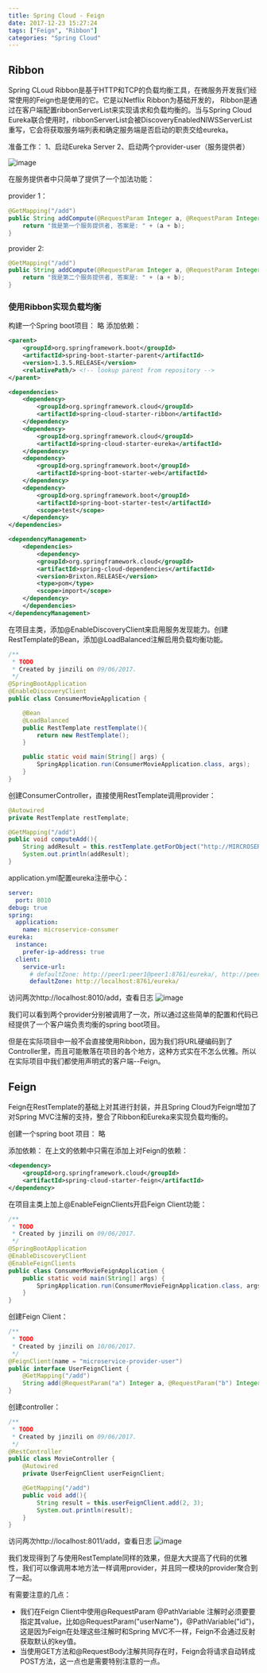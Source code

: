 ```yaml
---
title: Spring Cloud - Feign
date: 2017-12-23 15:27:24
tags: ["Feign", "Ribbon"]
categories: "Spring Cloud"
---
```

## Ribbon
    
Spring CLoud Ribbon是基于HTTP和TCP的负载均衡工具，在微服务开发我们经常使用的Feign也是使用的它。它是以Netflix Ribbon为基础开发的，
Ribbon是通过在客户端配置ribbonServerList来实现请求和负载均衡的。当与Spring Cloud Eureka联合使用时，ribbonServerList会被DiscoveryEnabledNIWSServerList重写，它会将获取服务端列表和确定服务端是否启动的职责交给eureka。

准备工作：
1、启动Eureka Server
2、启动两个provider-user（服务提供者）

![image](https://static.oschina.net/uploads/img/201712/23143251_4JNa.png)

在服务提供者中只简单了提供了一个加法功能：

provider 1：
```Java
@GetMapping("/add")
public String addCompute(@RequestParam Integer a, @RequestParam Integer b){
    return "我是第一个服务提供者, 答案是: " + (a + b);
}
```
provider 2:

```Java
@GetMapping("/add")
public String addCompute(@RequestParam Integer a, @RequestParam Integer b){
    return "我是第二个服务提供者, 答案是: " + (a + b);
}
```

### 使用Ribbon实现负载均衡

构建一个Spring boot项目：
略
添加依赖：

```xml
<parent>
    <groupId>org.springframework.boot</groupId>
    <artifactId>spring-boot-starter-parent</artifactId>
    <version>1.3.5.RELEASE</version>
    <relativePath/> <!-- lookup parent from repository -->
</parent>

<dependencies>
    <dependency>
        <groupId>org.springframework.cloud</groupId>
        <artifactId>spring-cloud-starter-ribbon</artifactId>
    </dependency>
    <dependency>
        <groupId>org.springframework.cloud</groupId>
        <artifactId>spring-cloud-starter-eureka</artifactId>
    </dependency>
    <dependency>
        <groupId>org.springframework.boot</groupId>
        <artifactId>spring-boot-starter-web</artifactId>
    </dependency>
    <dependency>
        <groupId>org.springframework.boot</groupId>
        <artifactId>spring-boot-starter-test</artifactId>
        <scope>test</scope>
    </dependency>
</dependencies>

<dependencyManagement>
    <dependencies>
        <dependency>
	    <groupId>org.springframework.cloud</groupId>
	    <artifactId>spring-cloud-dependencies</artifactId>
	    <version>Brixton.RELEASE</version>
	    <type>pom</type>
	    <scope>import</scope>
	</dependency>
    </dependencies>
</dependencyManagement>
```

在项目主类，添加@EnableDiscoveryClient来启用服务发现能力。创建RestTemplate的Bean，添加@LoadBalanced注解启用负载均衡功能。

```Java
/**
 * TODO
 * Created by jinzili on 09/06/2017.
 */
@SpringBootApplication
@EnableDiscoveryClient
public class ConsumerMovieApplication {

    @Bean
    @LoadBalanced
    public RestTemplate restTemplate(){
        return new RestTemplate();
    }

    public static void main(String[] args) {
        SpringApplication.run(ConsumerMovieApplication.class, args);
    }
}
```
创建ConsumerController，直接使用RestTemplate调用provider：

```Java
@Autowired
private RestTemplate restTemplate;

@GetMapping("/add")
public void computeAdd(){
    String addResult = this.restTemplate.getForObject("http://MIRCROSERVICE-PROVIDER-USER/add?a=2&b=3", String.class);
    System.out.println(addResult);
}
```
application.yml配置eureka注册中心：

```yml
server:
  port: 8010
debug: true
spring:
  application:
    name: microservice-consumer
eureka:
  instance:
    prefer-ip-address: true
  client:
    service-url:
      # defaultZone: http://peer1:peer1@peer1:8761/eureka/, http://peer2:peer2@peer2:8762/eureka/
      defaultZone: http://localhost:8761/eureka/
```
访问两次http://localhost:8010/add，查看日志
![image](https://static.oschina.net/uploads/img/201712/23150019_gmKR.png)

我们可以看到两个provider分别被调用了一次，所以通过这些简单的配置和代码已经提供了一个客户端负责均衡的spring boot项目。

但是在实际项目中一般不会直接使用Ribbon，因为我们将URL硬编码到了Controller里，而且可能散落在项目的各个地方，这种方式实在不怎么优雅。所以在实际项目中我们都使用声明式的客户端--Feign。
## Feign

Feign在RestTemplate的基础上对其进行封装，并且Spring Cloud为Feign增加了对Spring MVC注解的支持，整合了Ribbon和Eureka来实现负载均衡的。

创建一个spring boot 项目：
略

添加依赖：
在上文的依赖中只需在添加上对Feign的依赖：

```xml
<dependency>
    <groupId>org.springframework.cloud</groupId>
    <artifactId>spring-cloud-starter-feign</artifactId>
</dependency>
```
在项目主类上加上@EnableFeignClients开启Feign Client功能：


```Java
/**
 * TODO
 * Created by jinzili on 09/06/2017.
 */
@SpringBootApplication
@EnableDiscoveryClient
@EnableFeignClients
public class ConsumerMovieFeignApplication {
    public static void main(String[] args) {
        SpringApplication.run(ConsumerMovieFeignApplication.class, args);
    }
}

```
创建Feign Client：


```Java
/**
 * TODO
 * Created by jinzili on 10/06/2017.
 */
@FeignClient(name = "microservice-provider-user")
public interface UserFeignClient {
    @GetMapping("/add")
    String add(@RequestParam("a") Integer a, @RequestParam("b") Integer b);
}
```
创建controller：


```Java
/**
 * TODO
 * Created by jinzili on 09/06/2017.
 */
@RestController
public class MovieController {
    @Autowired
    private UserFeignClient userFeignClient;

    @GetMapping("/add")
    public void add(){
        String result = this.userFeignClient.add(2, 3);
        System.out.println(result);
    }
}
```
访问两次http://localhost:8011/add，查看日志
![image](https://static.oschina.net/uploads/img/201712/23151739_LRSR.png)

我们发现得到了与使用RestTemplate同样的效果，但是大大提高了代码的优雅性，我们可以像调用本地方法一样调用provider，并且同一模块的provider聚合到了一起。

有需要注意的几点：

- 我们在Feign Client中使用@RequestParam @PathVariable 注解时必须要要指定其value，比如@RequestParam("userName")，@PathVariable("id")，这是因为Feign在处理这些注解时和Spring MVC不一样，Feign不会通过反射获取默认的key值。
- 当使用GET方法和@RequestBody注解共同存在时，Feign会将请求自动转成POST方法，这一点也是需要特别注意的一点。